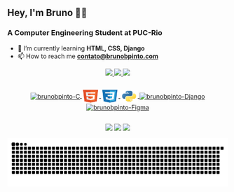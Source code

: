 ## Hey, I'm Bruno 👋🏼
### A Computer Engineering Student at PUC-Rio
- 🌱 I’m currently learning **HTML, CSS, Django**
- 📫 How to reach me **contato@brunobpinto.com**

<div align="center">
  <a href="https://github.com/brunobpinto">
  <img height="180em" src="https://github-readme-stats.vercel.app/api?username=brunobpinto&show_icons=true&theme=tokyonight&include_all_commits=true&count_private=true"/>
  <img height="180em" src="https://github-readme-stats.vercel.app/api/top-langs/?username=brunobpinto&layout=compact&langs_count=7&theme=tokyonight"/>
  <img src="[https://raw.githubusercontent.com/brunobpinto/brunobpinto/main/banner-github.gif](https://raw.githubusercontent.com/brunobpinto/brunobpinto/main/banner-github.gif)"/>

  ##

  <img align="center" alt="brunobpinto-C" height="30" width="40" src="https://cdn.jsdelivr.net/gh/devicons/devicon/icons/c/c-original.svg">
  <img align="center" alt="brunobpinto-HTML" height="30" width="40" src="https://raw.githubusercontent.com/devicons/devicon/master/icons/html5/html5-original.svg">
  <img align="center" alt="brunobpinto-CSS" height="30" width="40" src="https://raw.githubusercontent.com/devicons/devicon/master/icons/css3/css3-original.svg">
  <img align="center" alt="brunobpinto-Python" height="30" width="40" src="https://raw.githubusercontent.com/devicons/devicon/master/icons/python/python-original.svg">
  <img align="center" alt="brunobpinto-Django" height="30" width="40" src="https://cdn.worldvectorlogo.com/logos/django.svg">
  <img align="center" alt="brunobpinto-Figma" height="30" width="40" src="https://www.vectorlogo.zone/logos/figma/figma-icon.svg">

 
  ##
  
  <a href="https://instagram.com/brunobpinto" target="blank"><img src="https://img.shields.io/badge/-Instagram-%23E4405F?style=for-the-badge&logo=instagram&logoColor=white" target="_blank"></a>
  <a href = "mailto:contato@brunobpinto.com"><img src="https://img.shields.io/badge/Microsoft_Outlook-0078D4?style=for-the-badge&logo=microsoft-outlook&logoColor=white" target="_blank"></a>
  <a href="https://www.linkedin.com/in/brunobpinto/" target="blank"><img src="https://img.shields.io/badge/-LinkedIn-%230077B5?style=for-the-badge&logo=linkedin&logoColor=white" target="_blank"></a> 
 
  ![Snake animation](https://github.com/PedroHMoreno/PedroHMoreno/blob/output/github-contribution-grid-snake.svg)
    
